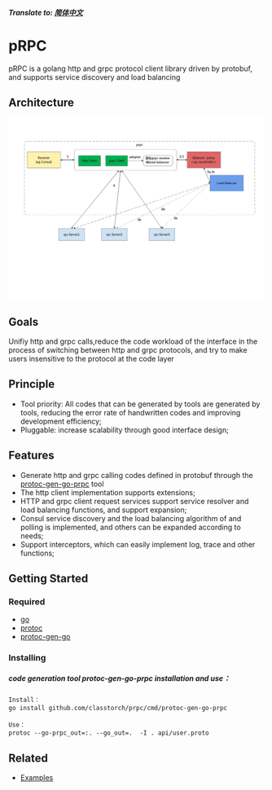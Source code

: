 ##### Translate to: [简体中文](README_zh.md)

# pRPC

pRPC is a golang http and grpc protocol client library driven by protobuf, and supports service discovery and load balancing

## Architecture
![image](https://github.com/classtorch/prpc/blob/master/prpc.png)

## Goals

Unifiy http and grpc calls,reduce the code workload of the interface in the process of switching between http and grpc protocols, and try to make users insensitive to the protocol at the code layer

## Principle

* Tool priority: All codes that can be generated by tools are generated by tools, reducing the error rate of handwritten codes and improving development efficiency;
* Pluggable: increase scalability through good interface design;


## Features
* Generate http and grpc calling codes defined in protobuf through the [protoc-gen-go-prpc](https://github.com/classtorch/prpc/blob/master/cmd/protoc-gen-go-prpc/README.md) tool
* The http client implementation supports extensions;
* HTTP and grpc client request services support service resolver and load balancing functions, and support expansion;
* Consul service discovery and the load balancing algorithm of  and polling is implemented, and others can be expanded according to needs;
* Support interceptors, which can easily implement log, trace and other functions;

## Getting Started
### Required
- [go](https://golang.org/dl/)
- [protoc](https://github.com/protocolbuffers/protobuf)
- [protoc-gen-go](https://github.com/protocolbuffers/protobuf-go)

### Installing
##### code generation tool protoc-gen-go-prpc installation and use：
```
Install：
go install github.com/classtorch/prpc/cmd/protoc-gen-go-prpc

Use：
protoc --go-prpc_out=:. --go_out=.  -I . api/user.proto
```

## Related

* [Examples](https://github.com/classtorch/prpc-examples)
